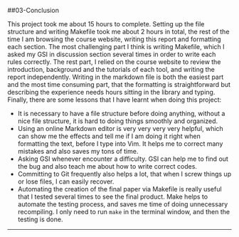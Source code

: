 ##03-Conclusion  


This project took me about 15 hours to complete. Setting up the file structure and writing Makefile took me about 2 hours in total, the rest of the time I am browsing the course website, writing this report and formatting each section. The most challenging part I think is writing Makefile, which I asked my GSI in discussion section several times in order to write each rules correctly. The rest part, I relied on the course website to review the introduction, background and the tutorials of each tool, and writing the report independently. Writing in the markdown file is both the easiest part and the most time consuming part, that the formatting is straightforward but describing the experience needs hours sitting in the library and typing. Finally, there are some lessons that I have learnt when doing this project:  

- It is necessary to have a file structure before doing anything, without a nice file structure, it is hard to doing things smoothly and organized. 
- Using an online Markdown editor is very very very very helpful, which can show me the effects and tell me if I am doing it right when formatting the text, before I type into Vim. It helps me to correct many mistakes and also saves my tons of time. 
- Asking GSI whenever encounter a difficulty. GSI can help me to find out the bug and also teach me about how to write correct codes.
- Committing to Git frequently also helps a lot, that when I screw things up or lose files, I can easily recover. 
- Automating the creation of the final paper via Makefile is really useful that I tested several times to see the final product. Make helps to automate the testing process, and saves me time of doing unnecessary recompiling. I only need to run `make` in the terminal window, and then the testing is done. 

---

